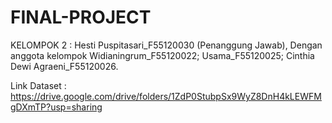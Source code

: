# FINAL-PROJECT
KELOMPOK 2 : 
Hesti Puspitasari_F55120030 (Penanggung Jawab), 
Dengan anggota kelompok 
Widianingrum_F55120022;
Usama_F55120025;
Cinthia Dewi Agraeni_F55120026.


Link Dataset : https://drive.google.com/drive/folders/1ZdP0StubpSx9WyZ8DnH4kLEWFMgDXmTP?usp=sharing
